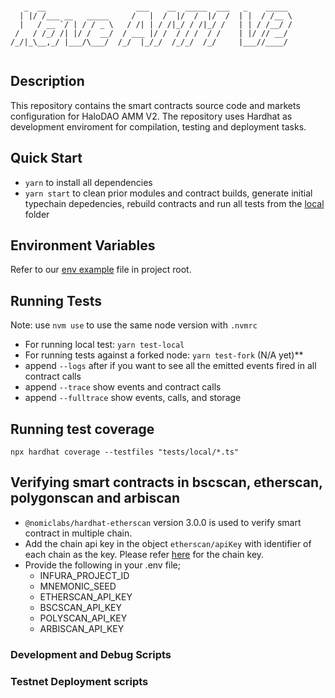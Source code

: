 ```

   _  __                    ___    __  _____  ___   _    _____
  | |/ /___ __   _____     /   |  /  |/  /  |/  /  | |  / /__ \
  |   / __ `/ | / / _ \   / /| | / /|_/ / /|_/ /   | | / /__/ /
 /   / /_/ /| |/ /  __/  / ___ |/ /  / / /  / /    | |/ // __/
/_/|_\__,_/ |___/\___/  /_/  |_/_/  /_/_/  /_/     |___//____/


```

## Description

This repository contains the smart contracts source code and markets configuration for HaloDAO AMM V2. The repository uses Hardhat as development enviroment for compilation, testing and deployment tasks.

## Quick Start

- `yarn` to install all dependencies
- `yarn start` to clean prior modules and contract builds, generate initial typechain depedencies, rebuild contracts and run all tests from the [local](./tests/local) folder

## Environment Variables

Refer to our [env example](./.env.example) file in project root.

## Running Tests

Note: use `nvm use` to use the same node version with `.nvmrc`

- For running local test: `yarn test-local`
- For running tests against a forked node: `yarn test-fork` (N/A yet)\*\*
- append `--logs` after if you want to see all the emitted events fired in all contract calls
- append `--trace` show events and contract calls
- append `--fulltrace` show events, calls, and storage

## Running test coverage

`npx hardhat coverage --testfiles "tests/local/*.ts"`

## Verifying smart contracts in bscscan, etherscan, polygonscan and arbiscan

- `@nomiclabs/hardhat-etherscan` version 3.0.0 is used to verify smart contract in multiple chain.
- Add the chain api key in the object `etherscan/apiKey` with identifier of each chain as the key. Please refer [here](https://hardhat.org/plugins/nomiclabs-hardhat-etherscan.html#multiple-api-keys-and-alternative-block-explorers) for the chain key.
- Provide the following in your .env file;
  - INFURA_PROJECT_ID
  - MNEMONIC_SEED
  - ETHERSCAN_API_KEY
  - BSCSCAN_API_KEY
  - POLYSCAN_API_KEY
  - ARBISCAN_API_KEY

### Development and Debug Scripts

### Testnet Deployment scripts
